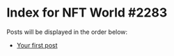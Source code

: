 # Index for NFT World #2283
Posts will be displayed in the order below:

- [Your first post](./001-first.md)

